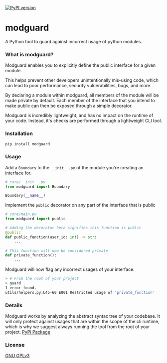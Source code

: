 [![PyPI version](https://badge.fury.io/py/modguard.svg)](https://badge.fury.io/py/modguard)

# modguard
A Python tool to guard against incorrect usage of python modules.

### What is modguard?
Modguard enables you to explicitly define the public interface for a given module.

This helps prevent other developers unintentionally mis-using code, which can lead to poor performance, security vulnerabilities, bugs, and more.

By declaring a module within modguard, all members of the module will be made private by default. Each member of the interface that you intend to make public can then be exposed through a simple decorator.

Modguard is incredibly lightweight, and has no impact on the runtime of your code. Instead, it's checks are performed through a lightweight CLI tool.
### Installation
```bash
pip install modguard
```

### Usage
Add a `Boundary` to the `__init__.py` of the module you're creating an interface for.
```python
# core/__init__.py
from modguard import Boundary

Boundary(__name__)

```

Implement the `public` decorator on any part of the interface that is public
```python
# core/main.py
from modguard import public

# Adding the decorator here signifies this function is public
@public
def public_function(user_id: int) -> str:
    ...

# This function will now be considered private
def private_function():
    ...
```
Modguard will now flag any incorrect usages of your interface.
```bash
> # From the root of your project
> guard .
1 error found.
utils/helpers.py:L45-60 E001 Restricted usage of 'private_function'
```

### Details
Modguard works by analyzing the abstract syntax tree of your codebase. It will only protect against usages that are within the scope of the cli runtime, which is why we suggest always running the tool from the root of your project.
[PyPi Package](https://pypi.org/project/modguard/)

### License
[GNU GPLv3](LICENSE)
